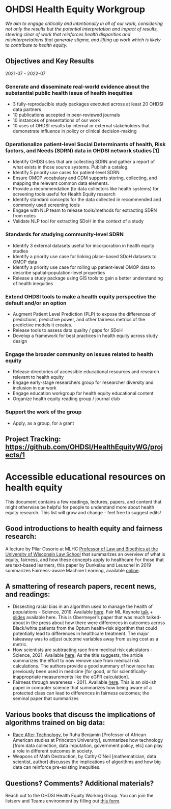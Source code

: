 # OHDSI Health Equity Workgroup

*We aim to engage critically and intentionally in all of our work, considering not only the results but the potential interpretation and impact of results, steering clear of work that reinforces health disparities and misinterpretations that generate stigma, and lifting up work which is likely to contribute to health equity.*

## Objectives and Key Results
2021-07 - 2022-07

### Generate and disseminate real-world evidence about the substantial public health issue of health inequities 
 - 3 fully-reproducible study packages executed across at least 20 OHDSI data partners 
 - 10 publications accepted in peer-reviewed journals 
 - 10 instances of presentations of our work 
 - 10 uses of OHDSI results by internal or external stakeholders that demonstrate influence in policy or clinical decision-making 

### Operationalize patient-level Social Determinants of health, Risk factors, and Needs (SDRN) data in OHDSI network studies [[1]](https://www.healthaffairs.org/do/10.1377/hblog20191025.776011/full/)
 - Identify OHDSI sites that are collecting SDRN and gather a report of what exists in those source systems. Publish a catalog.
 - Identify 5 priority use cases for patient-level SDRN
 - Ensure OMOP vocabulary and CDM supports storing, collecting, and mapping the relevant common data elements. 
 - Provide a recommendation (to data collectors like health systems) for screening tools useful for Health Equity research
 - Identify standard concepts for the data collected in recommended and commonly used screening tools
 - Engage with NLP team to release tools/methods for extracting SDRN from notes
 - Validate NLP tool for extracting SDoH in the context of a study

### Standards for studying community-level SDRN
 - Identify 3 external datasets useful for incorporation in health equity studies 
 - Identify a priority use case for linking place-based SDoH datasets to OMOP data 
 - Identify a priority use case for rolling up patient-level OMOP data to describe spatial-population-level properties 
 - Release a study package using GIS tools to gain a better understanding of health inequities 

### Extend OHDSI tools to make a health equity perspective the default and/or an option 
 - Augment Patient Level Prediction (PLP) to expose the differences of predictions, predictive power, and other fairness metrics of the predictive models it creates. 
 - Release tools to assess data quality / gaps for SDoH 
 - Develop a framework for best practices in health equity across study design  

### Engage the broader community on issues related to health equity 
 - Release directories of accessible educational resources and research relevant to health equity 
 - Engage early-stage researchers group for researcher diversity and inclusion in our work 
 - Engage education workgroup for health equity educational content 
 - Organize health equity reading group / journal club 

### Support the work of the group 
 - Apply, as a group, for a grant

## Project Tracking: https://github.com/OHDSI/HealthEquityWG/projects/1 

# Accessible educational resources on health equity
This document contains a few readings, lectures, papers, and content that might otherwise be helpful for people to understand more about health equity research. This list will grow and change - feel free to suggest edits!

## Good introductions to health equity and fairness research:
A lecture by Pilar Ossorio at MLHC [Professor of Law and Bioethics at the University of Wisconsin Law School](https://www.youtube.com/watch?v=DzGSlWu4Lj0&list=PLRqwW7v078fYdZFpf43d0NBh4hiGCRtfV&index=6) that summarizes an overview of what is equity, fairness, and how these concepts apply to healthcare
For those that are text-based learners, this paper by Dunkelau and Leuschel in 2019 summarizes Fairness-aware Machine Learning, available [online](https://www.phil-fak.uni-duesseldorf.de/fileadmin/Redaktion/Institute/Sozialwissenschaften/Kommunikations-_und_Medienwissenschaft/KMW_I/Working_Paper/Dunkelau___Leuschel__2019__Fairness-Aware_Machine_Learning.pdf). 

## A smattering of research papers, recent news, and readings:
 - Dissecting racial bias in an algorithm used to manage the health of populations - Science, 2019. Available [here](https://science.sciencemag.org/content/366/6464/447). Fair ML Keynote [talk](https://slideslive.com/38923132/bad-proxies) + [slides](https://drive.google.com/file/d/1mHkgTYuLMSPnM58h5n0FGwSf2tPPxmL5/view) available here. This is Obermeyer’s paper that was much talked-about in the press about how there were differences in outcomes across Black/white patients from the Optum health-risk algorithm that could potentially lead to differences in healthcare treatment. The major takeaway was to adjust outcome variables away from using cost as a metric.
 - How scientists are subtracting race from medical risk calculators - Science, 2021. Available [here](https://www.sciencemag.org/news/2021/07/how-scientists-are-subtracting-race-medical-risk-calculators). As the title suggests, the article summarizes the effort to now remove race from medical risk calculations. The authors provide a good summary of how race has previously been used in medicine [for good, or for scientifically-inappropriate measurements like the eGFR calculation].
 - Fairness through awareness - 2011. Available [here](https://arxiv.org/abs/1104.3913). This is an old-ish paper in computer science that summarizes how being aware of a protected class can lead to differences in fairness outcomes; the seminal paper that summarizes

## Various books that discuss the implications of algorithms trained on big data:
 - [Race After Technology](https://www.ruhabenjamin.com/race-after-technology), by Ruha Benjamin [Professor of African American studies at Princeton University], summarizes how technology [from data collection, data imputation, government policy, etc] can play a role in different outcomes in society. 
 - Weapons of Math Destruction, by Cathy O’Neil [mathematician, data scientist, author] discusses the implications of algorithms and how big data can reinforce pre-existing inequities.

## Questions? Comments? Additional materials?
Reach out to the OHDSI Health Equity Working Group. You can join the listserv and Teams environment by filling out [this form](https://forms.office.com/Pages/ResponsePage.aspx?id=lAAPoyCRq0q6TOVQkCOy1ZyG6Ud_r2tKuS0HcGnqiQZUOVJFUzBFWE1aSVlLN0ozR01MUVQ4T0RGNyQlQCN0PWcu).
